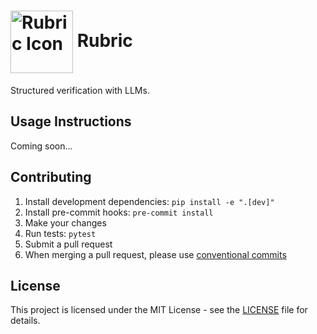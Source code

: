 # <img src="assets/rubric-icon.png" alt="Rubric Icon" width="100" height="100" style="vertical-align: middle;"> Rubric

Structured verification with LLMs.

## Usage Instructions
Coming soon...

## Contributing

1. Install development dependencies: `pip install -e ".[dev]"`
2. Install pre-commit hooks: `pre-commit install`
3. Make your changes
4. Run tests: `pytest`
5. Submit a pull request
6. When merging a pull request, please use [conventional commits](https://www.conventionalcommits.org/en/v1.0.0/)

## License

This project is licensed under the MIT License - see the [LICENSE](LICENSE) file for details.
